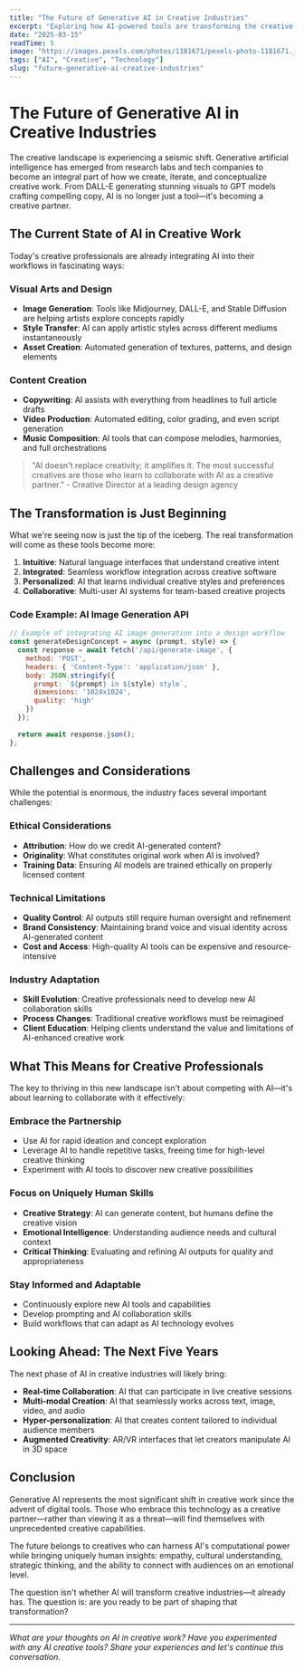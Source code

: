 ```yaml
---
title: "The Future of Generative AI in Creative Industries"
excerpt: "Exploring how AI-powered tools are transforming the creative landscape and what it means for designers, artists, and content creators."
date: "2025-03-15"
readTime: 5
image: "https://images.pexels.com/photos/1181671/pexels-photo-1181671.jpeg"
tags: ["AI", "Creative", "Technology"]
slug: "future-generative-ai-creative-industries"
---
```


# The Future of Generative AI in Creative Industries

The creative landscape is experiencing a seismic shift. Generative artificial intelligence has emerged from research labs and tech companies to become an integral part of how we create, iterate, and conceptualize creative work. From DALL-E generating stunning visuals to GPT models crafting compelling copy, AI is no longer just a tool—it's becoming a creative partner.

## The Current State of AI in Creative Work

Today's creative professionals are already integrating AI into their workflows in fascinating ways:

### Visual Arts and Design
- **Image Generation**: Tools like Midjourney, DALL-E, and Stable Diffusion are helping artists explore concepts rapidly
- **Style Transfer**: AI can apply artistic styles across different mediums instantaneously
- **Asset Creation**: Automated generation of textures, patterns, and design elements

### Content Creation
- **Copywriting**: AI assists with everything from headlines to full article drafts
- **Video Production**: Automated editing, color grading, and even script generation
- **Music Composition**: AI tools that can compose melodies, harmonies, and full orchestrations

> "AI doesn't replace creativity; it amplifies it. The most successful creatives are those who learn to collaborate with AI as a creative partner." - Creative Director at a leading design agency

## The Transformation is Just Beginning

What we're seeing now is just the tip of the iceberg. The real transformation will come as these tools become more:

1. **Intuitive**: Natural language interfaces that understand creative intent
2. **Integrated**: Seamless workflow integration across creative software
3. **Personalized**: AI that learns individual creative styles and preferences
4. **Collaborative**: Multi-user AI systems for team-based creative projects

### Code Example: AI Image Generation API
```javascript
// Example of integrating AI image generation into a design workflow
const generateDesignConcept = async (prompt, style) => {
  const response = await fetch('/api/generate-image', {
    method: 'POST',
    headers: { 'Content-Type': 'application/json' },
    body: JSON.stringify({
      prompt: `${prompt} in ${style} style`,
      dimensions: '1024x1024',
      quality: 'high'
    })
  });
  
  return await response.json();
};
```

## Challenges and Considerations

While the potential is enormous, the industry faces several important challenges:

### Ethical Considerations
- **Attribution**: How do we credit AI-generated content?
- **Originality**: What constitutes original work when AI is involved?
- **Training Data**: Ensuring AI models are trained ethically on properly licensed content

### Technical Limitations
- **Quality Control**: AI outputs still require human oversight and refinement
- **Brand Consistency**: Maintaining brand voice and visual identity across AI-generated content
- **Cost and Access**: High-quality AI tools can be expensive and resource-intensive

### Industry Adaptation
- **Skill Evolution**: Creative professionals need to develop new AI collaboration skills
- **Process Changes**: Traditional creative workflows must be reimagined
- **Client Education**: Helping clients understand the value and limitations of AI-enhanced creative work

## What This Means for Creative Professionals

The key to thriving in this new landscape isn't about competing with AI—it's about learning to collaborate with it effectively:

### Embrace the Partnership
- Use AI for rapid ideation and concept exploration
- Leverage AI to handle repetitive tasks, freeing time for high-level creative thinking
- Experiment with AI tools to discover new creative possibilities

### Focus on Uniquely Human Skills
- **Creative Strategy**: AI can generate content, but humans define the creative vision
- **Emotional Intelligence**: Understanding audience needs and cultural context
- **Critical Thinking**: Evaluating and refining AI outputs for quality and appropriateness

### Stay Informed and Adaptable
- Continuously explore new AI tools and capabilities
- Develop prompting and AI collaboration skills
- Build workflows that can adapt as AI technology evolves

## Looking Ahead: The Next Five Years

The next phase of AI in creative industries will likely bring:

- **Real-time Collaboration**: AI that can participate in live creative sessions
- **Multi-modal Creation**: AI that seamlessly works across text, image, video, and audio
- **Hyper-personalization**: AI that creates content tailored to individual audience members
- **Augmented Creativity**: AR/VR interfaces that let creators manipulate AI in 3D space

## Conclusion

Generative AI represents the most significant shift in creative work since the advent of digital tools. Those who embrace this technology as a creative partner—rather than viewing it as a threat—will find themselves with unprecedented creative capabilities.

The future belongs to creatives who can harness AI's computational power while bringing uniquely human insights: empathy, cultural understanding, strategic thinking, and the ability to connect with audiences on an emotional level.

The question isn't whether AI will transform creative industries—it already has. The question is: are you ready to be part of shaping that transformation?

---

*What are your thoughts on AI in creative work? Have you experimented with any AI creative tools? Share your experiences and let's continue this conversation.*